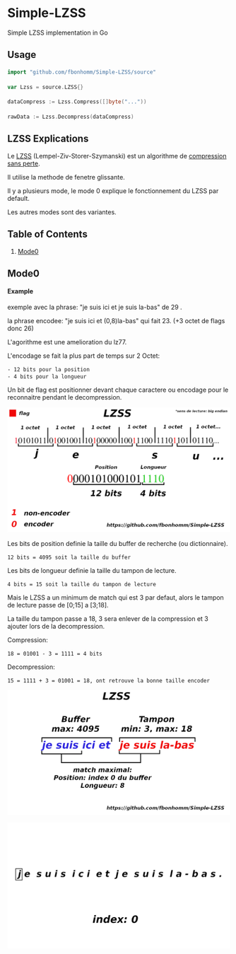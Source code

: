 # Simple-LZSS

Simple LZSS implementation in Go

## Usage
```go
import "github.com/fbonhomm/Simple-LZSS/source"

var Lzss = source.LZSS{}

dataCompress := Lzss.Compress([]byte("..."))

rawData := Lzss.Decompress(dataCompress)
```

## LZSS Explications

Le [LZSS](https://fr.wikipedia.org/wiki/LZSS) (Lempel-Ziv-Storer-Szymanski) est un algorithme de [compression sans perte](https://fr.wikipedia.org/wiki/Algorithme_de_compression_sans_perte).

Il utilise la methode de fenetre glissante.

Il y a plusieurs mode, le mode 0 explique le fonctionnement du LZSS par default.

Les autres modes sont des variantes.

## Table of Contents
1. [Mode0](#mode0)

## Mode0

#### Example
exemple avec la phrase: "je suis ici et je suis la-bas" de 29 .

la phrase encodee: "je suis ici et (0,8)la-bas" qui fait 23. (+3 octet de flags donc 26) 

L'agorithme est une amelioration du lz77.

L'encodage se fait la plus part de temps sur 2 Octet:

    - 12 bits pour la position
    - 4 bits pour la longueur

Un bit de flag est positionner devant chaque caractere ou encodage pour le reconnaitre pendant le decompression.

![alt tag](image.png)


Les bits de position definie la taille du buffer de recherche (ou dictionnaire).
```
12 bits = 4095 soit la taille du buffer
```

Les bits de longueur definie la taille du tampon de lecture.
```
4 bits = 15 soit la taille du tampon de lecture
```
Mais le LZSS a un minimum de match qui est 3 par defaut, alors le tampon de lecture passe de [0;15] a [3;18].

La taille du tampon passe a 18, 3 sera enlever de la compression et 3 ajouter lors de la decompression.

Compression:
```
18 = 01001 - 3 = 1111 = 4 bits 
```

Decompression:
```
15 = 1111 + 3 = 01001 = 18, ont retrouve la bonne taille encoder 
```

![alt tag](image1.png) 

![alt tag](image2.gif)
